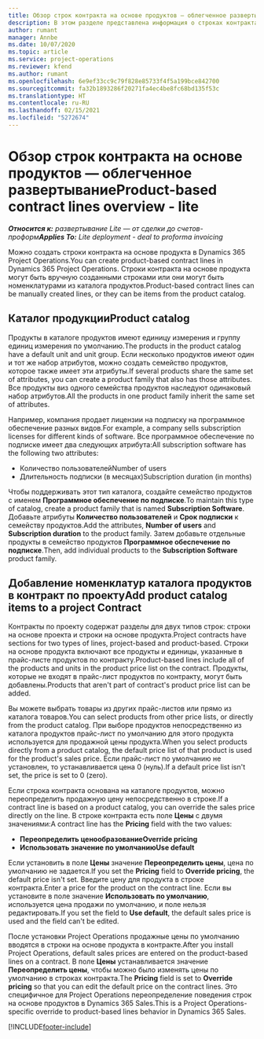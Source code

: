 ```yaml
---
title: Обзор строк контракта на основе продуктов — облегченное развертывание
description: В этом разделе представлена информация о строках контракта на основе продуктов.
author: rumant
manager: Annbe
ms.date: 10/07/2020
ms.topic: article
ms.service: project-operations
ms.reviewer: kfend
ms.author: rumant
ms.openlocfilehash: 6e9ef33cc9c79f828e85733f4f5a199bce842700
ms.sourcegitcommit: fa32b1893286f20271fa4ec4be8fc68bd135f53c
ms.translationtype: HT
ms.contentlocale: ru-RU
ms.lasthandoff: 02/15/2021
ms.locfileid: "5272674"
---
```

# <a name="product-based-contract-lines-overview---lite"></a><span data-ttu-id="674a1-103">Обзор строк контракта на основе продуктов — облегченное развертывание</span><span class="sxs-lookup"><span data-stu-id="674a1-103">Product-based contract lines overview - lite</span></span>

<span data-ttu-id="674a1-104">_**Относится к:** развертывание Lite — от сделки до счетов-проформ_</span><span class="sxs-lookup"><span data-stu-id="674a1-104">_**Applies To:** Lite deployment - deal to proforma invoicing_</span></span>

<span data-ttu-id="674a1-105">Можно создать строки контракта на основе продукта в Dynamics 365 Project Operations.</span><span class="sxs-lookup"><span data-stu-id="674a1-105">You can create product-based contract lines in Dynamics 365 Project Operations.</span></span> <span data-ttu-id="674a1-106">Строки контракта на основе продукта могут быть вручную созданными строками или они могут быть номенклатурами из каталога продуктов.</span><span class="sxs-lookup"><span data-stu-id="674a1-106">Product-based contract lines can be manually created lines, or they can be items from the product catalog.</span></span>

## <a name="product-catalog"></a><span data-ttu-id="674a1-107">Каталог продукции</span><span class="sxs-lookup"><span data-stu-id="674a1-107">Product catalog</span></span>

<span data-ttu-id="674a1-108">Продукты в каталоге продуктов имеют единицу измерения и группу единиц измерения по умолчанию.</span><span class="sxs-lookup"><span data-stu-id="674a1-108">The products in the product catalog have a default unit and unit group.</span></span> <span data-ttu-id="674a1-109">Если несколько продуктов имеют один и тот же набор атрибутов, можно создать семейство продуктов, которое также имеет эти атрибуты.</span><span class="sxs-lookup"><span data-stu-id="674a1-109">If several products share the same set of attributes, you can create a product family that also has those attributes.</span></span> <span data-ttu-id="674a1-110">Все продукты виз одного семейства продуктов наследуют одинаковый набор атрибутов.</span><span class="sxs-lookup"><span data-stu-id="674a1-110">All the products in one product family inherit the same set of attributes.</span></span>

<span data-ttu-id="674a1-111">Например, компания продает лицензии на подписку на программное обеспечение разных видов.</span><span class="sxs-lookup"><span data-stu-id="674a1-111">For example, a company sells subscription licenses for different kinds of software.</span></span> <span data-ttu-id="674a1-112">Все программное обеспечение по подписке имеет два следующих атрибута:</span><span class="sxs-lookup"><span data-stu-id="674a1-112">All subscription software has the following two attributes:</span></span>

- <span data-ttu-id="674a1-113">Количество пользователей</span><span class="sxs-lookup"><span data-stu-id="674a1-113">Number of users</span></span>
- <span data-ttu-id="674a1-114">Длительность подписки (в месяцах)</span><span class="sxs-lookup"><span data-stu-id="674a1-114">Subscription duration (in months)</span></span>

<span data-ttu-id="674a1-115">Чтобы поддерживать этот тип каталога, создайте семейство продуктов с именем **Программное обеспечение по подписке**.</span><span class="sxs-lookup"><span data-stu-id="674a1-115">To maintain this type of catalog, create a product family that is named **Subscription Software**.</span></span> <span data-ttu-id="674a1-116">Добавьте атрибуты **Количество пользователей** и **Срок подписки** к семейству продуктов.</span><span class="sxs-lookup"><span data-stu-id="674a1-116">Add the attributes, **Number of users** and **Subscription duration** to the product family.</span></span> <span data-ttu-id="674a1-117">Затем добавьте отдельные продукты в семейство продуктов **Программное обеспечение по подписке**.</span><span class="sxs-lookup"><span data-stu-id="674a1-117">Then, add individual products to the **Subscription Software** product family.</span></span>

## <a name="add-product-catalog-items-to-a-project-contract"></a><span data-ttu-id="674a1-118">Добавление номенклатур каталога продуктов в контракт по проекту</span><span class="sxs-lookup"><span data-stu-id="674a1-118">Add product catalog items to a project Contract</span></span>

<span data-ttu-id="674a1-119">Контракты по проекту содержат разделы для двух типов строк: строки на основе проекта и строки на основе продукта.</span><span class="sxs-lookup"><span data-stu-id="674a1-119">Project contracts have sections for two types of lines, project-based and product-based.</span></span> <span data-ttu-id="674a1-120">Строки на основе продукта включают все продукты и единицы, указанные в прайс-листе продуктов по контракту.</span><span class="sxs-lookup"><span data-stu-id="674a1-120">Product-based lines include all of the products and units in the product price list on the contract.</span></span> <span data-ttu-id="674a1-121">Продукты, которые не входят в прайс-лист продуктов по контракту, могут быть добавлены.</span><span class="sxs-lookup"><span data-stu-id="674a1-121">Products that aren't part of contract's product price list can be added.</span></span>

<span data-ttu-id="674a1-122">Вы можете выбрать товары из других прайс-листов или прямо из каталога товаров.</span><span class="sxs-lookup"><span data-stu-id="674a1-122">You can select products from other price lists, or directly from the product catalog.</span></span> <span data-ttu-id="674a1-123">При выборе продуктов непосредственно из каталога продуктов прайс-лист по умолчанию для этого продукта используется для продажной цены продукта.</span><span class="sxs-lookup"><span data-stu-id="674a1-123">When you select products directly from a product catalog, the default price list of that product is used for the product's sales price.</span></span> <span data-ttu-id="674a1-124">Если прайс-лист по умолчанию не установлен, то устанавливается цена 0 (нуль).</span><span class="sxs-lookup"><span data-stu-id="674a1-124">If a default price list isn't set, the price is set to 0 (zero).</span></span>

<span data-ttu-id="674a1-125">Если строка контракта основана на каталоге продуктов, можно переопределить продажную цену непосредственно в строке.</span><span class="sxs-lookup"><span data-stu-id="674a1-125">If a contract line is based on a product catalog, you can override the sales price directly on the line.</span></span> <span data-ttu-id="674a1-126">В строке контракта есть поле **Цены** с двумя значениями:</span><span class="sxs-lookup"><span data-stu-id="674a1-126">A contract line has the **Pricing** field with the two values:</span></span>

- <span data-ttu-id="674a1-127">**Переопределить ценообразование**</span><span class="sxs-lookup"><span data-stu-id="674a1-127">**Override pricing**</span></span>
- <span data-ttu-id="674a1-128">**Использовать значение по умолчанию**</span><span class="sxs-lookup"><span data-stu-id="674a1-128">**Use default**</span></span>

<span data-ttu-id="674a1-129">Если установить в поле **Цены** значение **Переопределить цены**, цена по умолчанию не задается.</span><span class="sxs-lookup"><span data-stu-id="674a1-129">If you set the **Pricing** field to **Override pricing**, the default price isn't set.</span></span> <span data-ttu-id="674a1-130">Введите цену для продукта в строке контракта.</span><span class="sxs-lookup"><span data-stu-id="674a1-130">Enter a price for the product on the contract line.</span></span> <span data-ttu-id="674a1-131">Если вы установите в поле значение **Использовать по умолчанию**, используется цена продажи по умолчанию, и поле нельзя редактировать.</span><span class="sxs-lookup"><span data-stu-id="674a1-131">If you set the field to **Use default**, the default sales price is used and the field can't be edited.</span></span>

<span data-ttu-id="674a1-132">После установки Project Operations продажные цены по умолчанию вводятся в строки на основе продукта в контракте.</span><span class="sxs-lookup"><span data-stu-id="674a1-132">After you install Project Operations, default sales prices are entered on the product-based lines on a contract.</span></span> <span data-ttu-id="674a1-133">В поле **Цены** устанавливается значение **Переопределить цены**, чтобы можно было изменять цены по умолчанию в строках контракта.</span><span class="sxs-lookup"><span data-stu-id="674a1-133">The **Pricing** field is set to **Override pricing** so that you can edit the default price on the contract lines.</span></span> <span data-ttu-id="674a1-134">Это специфичное для Project Operations переопределение поведения строк на основе продуктов в Dynamics 365 Sales.</span><span class="sxs-lookup"><span data-stu-id="674a1-134">This is a Project Operations-specific override to product-based lines behavior in Dynamics 365 Sales.</span></span>


[!INCLUDE[footer-include](../../includes/footer-banner.md)]